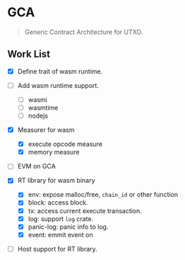 # GCA

> Generic Contract Architecture for UTXO.

## Work List

- [X] Define trait of wasm runtime.
- [ ] Add wasm runtime support.
    - [ ] wasmi
    - [ ] wasmtime
    - [ ] nodejs
- [X] Measurer for wasm
    - [X] execute opcode measure
    - [X] memory measure
- [ ] EVM on GCA
- [X] RT library for wasm binary
    - [X] env: expose malloc/free, `chain_id` or other function
    - [X] block: access block.
    - [X] tx: access current execute transaction.
    - [X] log: support `log` crate.
    - [X] panic-log: panic info to log.
    - [X] event: emmit event on 
- [ ] Host support for RT library.


